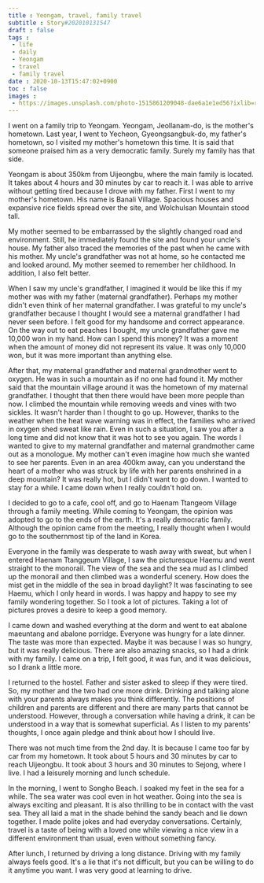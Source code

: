 ```yaml
---
title : Yeongam, travel, family travel
subtitle : Story#202010131547
draft : false
tags :
 - life
 - daily
 - Yeongam
 - travel
 - family travel
date : 2020-10-13T15:47:02+0900
toc : false
images : 
 - https://images.unsplash.com/photo-1515861209048-dae6a1e1ed56?ixlib=rb-1.2.1&q=80&fm=jpg&crop=entropy&cs=tinysrgb&w=1080&fit=max&ixid=eyJhcHBfaWQiOjE1NTU0OX0
---
```

I went on a family trip to Yeongam. Yeongam, Jeollanam-do, is the mother's hometown. Last year, I went to Yecheon, Gyeongsangbuk-do, my father's hometown, so I visited my mother's hometown this time. It is said that someone praised him as a very democratic family. Surely my family has that side.  

Yeongam is about 350km from Uijeongbu, where the main family is located. It takes about 4 hours and 30 minutes by car to reach it. I was able to arrive without getting tired because I drove with my father. First I went to my mother's hometown. His name is Banali Village. Spacious houses and expansive rice fields spread over the site, and Wolchulsan Mountain stood tall.  

My mother seemed to be embarrassed by the slightly changed road and environment. Still, he immediately found the site and found your uncle's house. My father also traced the memories of the past when he came with his mother. My uncle's grandfather was not at home, so he contacted me and looked around. My mother seemed to remember her childhood. In addition, I also felt better.  

When I saw my uncle's grandfather, I imagined it would be like this if my mother was with my father (maternal grandfather). Perhaps my mother didn't even think of her maternal grandfather. I was grateful to my uncle's grandfather because I thought I would see a maternal grandfather I had never seen before. I felt good for my handsome and correct appearance. On the way out to eat peaches I bought, my uncle grandfather gave me 10,000 won in my hand. How can I spend this money? It was a moment when the amount of money did not represent its value. It was only 10,000 won, but it was more important than anything else.  

After that, my maternal grandfather and maternal grandmother went to oxygen. He was in such a mountain as if no one had found it. My mother said that the mountain village around it was the hometown of my maternal grandfather. I thought that then there would have been more people than now. I climbed the mountain while removing weeds and vines with two sickles. It wasn't harder than I thought to go up. However, thanks to the weather when the heat wave warning was in effect, the families who arrived in oxygen shed sweat like rain. Even in such a situation, I saw you after a long time and did not know that it was hot to see you again. The words I wanted to give to my maternal grandfather and maternal grandmother came out as a monologue. My mother can't even imagine how much she wanted to see her parents. Even in an area 400km away, can you understand the heart of a mother who was struck by life with her parents enshrined in a deep mountain? It was really hot, but I didn't want to go down. I wanted to stay for a while. I came down when I really couldn't hold on.  

I decided to go to a cafe, cool off, and go to Haenam Ttangeom Village through a family meeting. While coming to Yeongam, the opinion was adopted to go to the ends of the earth. It's a really democratic family. Although the opinion came from the meeting, I really thought when I would go to the southernmost tip of the land in Korea.  

Everyone in the family was desperate to wash away with sweat, but when I entered Haenam Ttanggeum Village, I saw the picturesque Haemu and went straight to the monorail. The view of the sea and the sea mud as I climbed up the monorail and then climbed was a wonderful scenery. How does the mist get in the middle of the sea in broad daylight? It was fascinating to see Haemu, which I only heard in words. I was happy and happy to see my family wondering together. So I took a lot of pictures. Taking a lot of pictures proves a desire to keep a good memory.  

I came down and washed everything at the dorm and went to eat abalone maeuntang and abalone porridge. Everyone was hungry for a late dinner. The taste was more than expected. Maybe it was because I was so hungry, but it was really delicious. There are also amazing snacks, so I had a drink with my family. I came on a trip, I felt good, it was fun, and it was delicious, so I drank a little more.  

I returned to the hostel. Father and sister asked to sleep if they were tired. So, my mother and the two had one more drink. Drinking and talking alone with your parents always makes you think differently. The positions of children and parents are different and there are many parts that cannot be understood. However, through a conversation while having a drink, it can be understood in a way that is somewhat superficial. As I listen to my parents' thoughts, I once again pledge and think about how I should live.  

There was not much time from the 2nd day. It is because I came too far by car from my hometown. It took about 5 hours and 30 minutes by car to reach Uijeongbu. It took about 3 hours and 30 minutes to Sejong, where I live. I had a leisurely morning and lunch schedule.  

In the morning, I went to Songho Beach. I soaked my feet in the sea for a while. The sea water was cool even in hot weather. Going into the sea is always exciting and pleasant. It is also thrilling to be in contact with the vast sea. They all laid a mat in the shade behind the sandy beach and lie down together. I made polite jokes and had everyday conversations. Certainly, travel is a taste of being with a loved one while viewing a nice view in a different environment than usual, even without something fancy.  

After lunch, I returned by driving a long distance. Driving with my family always feels good. It's a lie that it's not difficult, but you can be willing to do it anytime you want. I was very good at learning to drive.